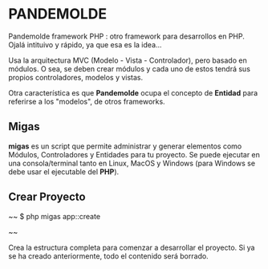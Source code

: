 # PANDEMOLDE
Pandemolde framework PHP : otro framework para desarrollos en PHP. Ojalá intituivo y rápido, ya que esa es la idea...

Usa la arquitectura MVC (Modelo - Vista - Controlador), pero basado en módulos. O sea, se deben crear módulos y cada uno de estos tendrá sus propios controladores, modelos y vistas.

Otra característica es que **Pandemolde** ocupa el concepto de **Entidad** para referirse a los "modelos", de otros frameworks.

## Migas
**migas** es un script que permite administrar y generar elementos como Módulos, Controladores y Entidades para tu proyecto. Se puede ejecutar en una consola/terminal tanto en Linux, MacOS y Windows (para Windows se debe usar el ejecutable del **PHP**).

## Crear Proyecto
~~
$ php migas app::create

~~

Crea la estructura completa para comenzar a desarrollar el proyecto. Si ya se ha creado anteriormente, todo el contenido será borrado.